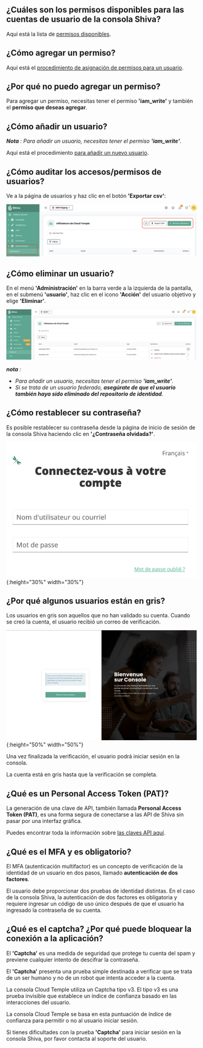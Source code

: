 ## ¿Cuáles son los permisos disponibles para las cuentas de usuario de la consola Shiva?

Aquí está la lista de [permisos disponibles](../../console/permissions.md#permissions-disponibles-pour-les-utilisateurs-de-votre-organisation).

## ¿Cómo agregar un permiso?

Aquí está el [procedimiento de asignación de permisos para un usuario](../../console/accounts.md#affectation-des-permissions-à-un-utilisateur).

## ¿Por qué no puedo agregar un permiso?

Para agregar un permiso, necesitas tener el permiso __'iam_write'__ y también el __permiso que deseas agregar__.

## ¿Cómo añadir un usuario?

*__Nota__ : Para añadir un usuario, necesitas tener el permiso __'iam_write'__.*

Aquí está el procedimiento [para añadir un nuevo usuario](../../console/accounts.md#création-dun-compte-utilisateur-dans-votre-organisation).

## ¿Cómo auditar los accesos/permisos de usuarios?

Ve a la página de usuarios y haz clic en el botón __'Exportar csv'__:

![](images/faq_003.jpg)

## ¿Cómo eliminar un usuario?

En el menú __'Administración'__ en la barra verde a la izquierda de la pantalla, en el submenú __'usuario'__, haz clic en el icono __'Acción'__ del usuario objetivo y elige __'Eliminar'__.

![](images/faq_001.jpg)

*__nota__ :*
- *Para añadir un usuario, necesitas tener el permiso __'iam_write'__.*
- *Si se trata de un usuario federado, __asegúrate de que el usuario también haya sido eliminado del repositorio de identidad__.*

## ¿Cómo restablecer su contraseña?
Es posible restablecer su contraseña desde la página de inicio de sesión de la consola Shiva haciendo clic en __'¿Contraseña olvidada?'__.

![](images/faq_002.jpg){:height="30%" width="30%"}

## ¿Por qué algunos usuarios están en gris?
Los usuarios en gris son aquellos que no han validado su cuenta. Cuando se creó la cuenta, el usuario recibió un correo de verificación.

![](../../console/images/shiva_onboard_001.png){:height="50%" width="50%"}

Una vez finalizada la verificación, el usuario podrá iniciar sesión en la consola.

La cuenta está en gris hasta que la verificación se completa.

## ¿Qué es un Personal Access Token (PAT)?

La generación de una clave de API, también llamada __Personal Access Token (PAT)__, es una forma segura de conectarse a las API de Shiva sin pasar por una interfaz gráfica.

Puedes encontrar toda la información sobre [las claves API aquí](../../console/accounts.md#les-clés-api).

## ¿Qué es el MFA y es obligatorio?
El MFA (autenticación multifactor) es un concepto de verificación de la identidad de un usuario en dos pasos, llamado __autenticación de dos factores__.

El usuario debe proporcionar dos pruebas de identidad distintas. En el caso de la consola Shiva, la autenticación de dos factores es obligatoria y requiere ingresar un código de uso único después de que el usuario ha ingresado la contraseña de su cuenta.

## ¿Qué es el captcha? ¿Por qué puede bloquear la conexión a la aplicación?
El __'Captcha'__ es una medida de seguridad que protege tu cuenta del spam y previene cualquier intento de descifrar la contraseña.

El __'Captcha'__ presenta una prueba simple destinada a verificar que se trata de un ser humano y no de un robot que intenta acceder a la cuenta.

La consola Cloud Temple utiliza un Captcha tipo v3. El tipo v3 es una prueba invisible que establece un índice de confianza basado en las interacciones del usuario.

La consola Cloud Temple se basa en esta puntuación de índice de confianza para permitir o no al usuario iniciar sesión.

Si tienes dificultades con la prueba __'Captcha'__ para iniciar sesión en la consola Shiva, por favor contacta al soporte del usuario.
